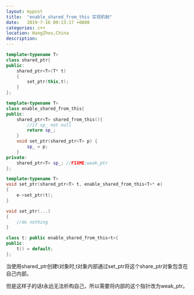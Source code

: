 ```yaml
---
layout: mypost
title:  "enable_shared_from_this 实现机制"
date:   2019-7-16 09:13:17 +0800
categories: c++
location: HangZhou,China 
description:  
---
```


```C++
template<typename T>
class shared_ptr{
public:
    shared_ptr<T>(T* t)
    {
        set_ptr(this,t);
    }
};

template<typename T>
class enable_shared_from_this{
public:
    shared_ptr<T> shared_from_this(){
        //if sp_ not null
        return sp_;
    }
    void set_ptr(shared_ptr<T> p) {
        sp_ = p;
    }
private:
    shared_ptr<T> sp_; //FIXME:weak_ptr
};

template<typename T>
void set_ptr(shared_ptr<T> t, enable_shared_from_this<T>* e)
{
    e->set_ptr(t);
}

void set_ptr(...)
{
    //do nothing
}

class t: public enable_shared_from_this<t>{
public:
    t() = default;
};

```

当使用shared_ptr创建t对象时,t对象内部通过set_ptr将这个share_ptr对象包含在自己内部。

但是这样子的话t永远无法析构自己，所以需要将内部的这个指针改为weak_ptr。
